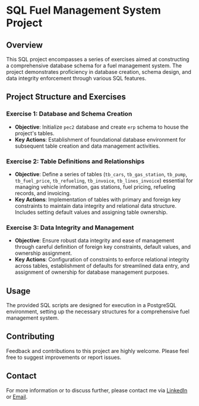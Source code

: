 # SQL Fuel Management System Project

## Overview

This SQL project encompasses a series of exercises aimed at constructing a comprehensive database schema for a fuel management system. The project demonstrates proficiency in database creation, schema design, and data integrity enforcement through various SQL features.

## Project Structure and Exercises

### Exercise 1: Database and Schema Creation
- **Objective**: Initialize `pec2` database and create `erp` schema to house the project's tables.
- **Key Actions**: Establishment of foundational database environment for subsequent table creation and data management activities.

### Exercise 2: Table Definitions and Relationships
- **Objective**: Define a series of tables (`tb_cars`, `tb_gas_station`, `tb_pump`, `tb_fuel_price`, `tb_refueling`, `tb_invoice`, `tb_lines_invoice`) essential for managing vehicle information, gas stations, fuel pricing, refueling records, and invoicing.
- **Key Actions**: Implementation of tables with primary and foreign key constraints to maintain data integrity and relational data structure. Includes setting default values and assigning table ownership.

### Exercise 3: Data Integrity and Management
- **Objective**: Ensure robust data integrity and ease of management through careful definition of foreign key constraints, default values, and ownership assignment.
- **Key Actions**: Configuration of constraints to enforce relational integrity across tables, establishment of defaults for streamlined data entry, and assignment of ownership for database management purposes.

## Usage

The provided SQL scripts are designed for execution in a PostgreSQL environment, setting up the necessary structures for a comprehensive fuel management system.

## Contributing

Feedback and contributions to this project are highly welcome. Please feel free to suggest improvements or report issues.

## Contact

For more information or to discuss further, please contact me via [LinkedIn](https://www.linkedin.com/in/your-profile) or [Email](mailto:your-email).

